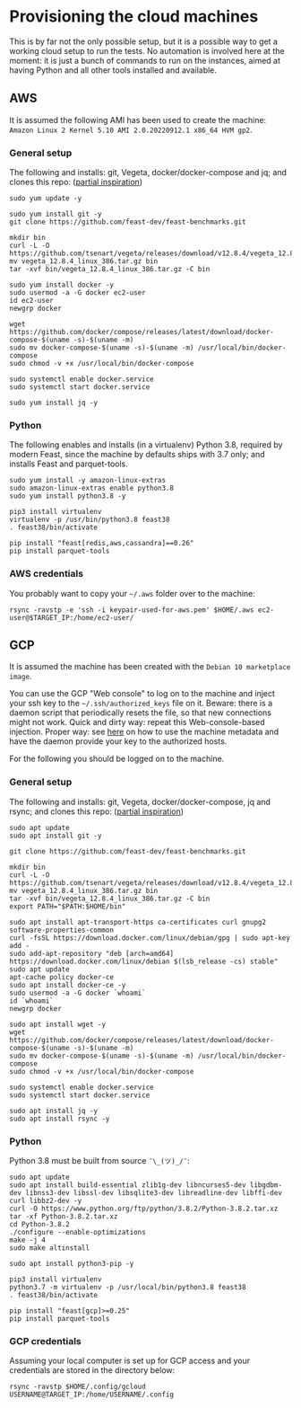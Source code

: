 # Provisioning the cloud machines

This is by far not the only possible setup, but it is a possible way to
get a working cloud setup to run the tests. No automation is involved here
at the moment: it is just a bunch of commands to run on the instances,
aimed at having Python and all other tools installed and available.

## AWS

It is assumed the following AMI has been used to create the machine:
`Amazon Linux 2 Kernel 5.10 AMI 2.0.20220912.1 x86_64 HVM gp2`.

### General setup

The following and installs: git, Vegeta, docker/docker-compose and jq; and clones this repo:
([partial inspiration](https://www.cyberciti.biz/faq/how-to-install-docker-on-amazon-linux-2/))

```
sudo yum update -y

sudo yum install git -y
git clone https://github.com/feast-dev/feast-benchmarks.git

mkdir bin
curl -L -O https://github.com/tsenart/vegeta/releases/download/v12.8.4/vegeta_12.8.4_linux_386.tar.gz
mv vegeta_12.8.4_linux_386.tar.gz bin
tar -xvf bin/vegeta_12.8.4_linux_386.tar.gz -C bin

sudo yum install docker -y
sudo usermod -a -G docker ec2-user
id ec2-user
newgrp docker

wget https://github.com/docker/compose/releases/latest/download/docker-compose-$(uname -s)-$(uname -m)
sudo mv docker-compose-$(uname -s)-$(uname -m) /usr/local/bin/docker-compose
sudo chmod -v +x /usr/local/bin/docker-compose

sudo systemctl enable docker.service
sudo systemctl start docker.service

sudo yum install jq -y
```

### Python

The following enables and installs (in a virtualenv) Python 3.8, required by modern Feast,
since the machine by defaults ships with 3.7 only; and installs Feast and parquet-tools.

```
sudo yum install -y amazon-linux-extras
sudo amazon-linux-extras enable python3.8
sudo yum install python3.8 -y

pip3 install virtualenv
virtualenv -p /usr/bin/python3.8 feast38
. feast38/bin/activate

pip install "feast[redis,aws,cassandra]==0.26"
pip install parquet-tools
```

### AWS credentials

You probably want to copy your `~/.aws` folder over to the machine:

```
rsync -ravstp -e 'ssh -i keypair-used-for-aws.pem' $HOME/.aws ec2-user@$TARGET_IP:/home/ec2-user/
```

## GCP

It is assumed the machine has been created with the `Debian 10 marketplace image`.

You can use the GCP "Web console" to log on to the machine and inject your
ssh key to the `~/.ssh/authorized_keys` file on it.
Beware: there is a daemon script that periodically resets the file, so that
new connections might not work. Quick and dirty way: repeat this Web-console-based
injection. Proper way: see [here](https://cloud.google.com/compute/docs/instances/access-overview)
on how to use the machine metadata and have the daemon
provide your key to the authorized hosts.

For the following you should be logged on to the machine.

### General setup

The following and installs: git, Vegeta, docker/docker-compose, jq and rsync; and clones this repo:
([partial inspiration](https://www.digitalocean.com/community/tutorials/how-to-install-and-use-docker-on-debian-10))

```
sudo apt update
sudo apt install git -y

git clone https://github.com/feast-dev/feast-benchmarks.git

mkdir bin
curl -L -O https://github.com/tsenart/vegeta/releases/download/v12.8.4/vegeta_12.8.4_linux_386.tar.gz
mv vegeta_12.8.4_linux_386.tar.gz bin
tar -xvf bin/vegeta_12.8.4_linux_386.tar.gz -C bin
export PATH="$PATH:$HOME/bin"

sudo apt install apt-transport-https ca-certificates curl gnupg2 software-properties-common
curl -fsSL https://download.docker.com/linux/debian/gpg | sudo apt-key add -
sudo add-apt-repository "deb [arch=amd64] https://download.docker.com/linux/debian $(lsb_release -cs) stable"
sudo apt update
apt-cache policy docker-ce
sudo apt install docker-ce -y
sudo usermod -a -G docker `whoami`
id `whoami`
newgrp docker

sudo apt install wget -y
wget https://github.com/docker/compose/releases/latest/download/docker-compose-$(uname -s)-$(uname -m)
sudo mv docker-compose-$(uname -s)-$(uname -m) /usr/local/bin/docker-compose
sudo chmod -v +x /usr/local/bin/docker-compose

sudo systemctl enable docker.service
sudo systemctl start docker.service

sudo apt install jq -y
sudo apt install rsync -y
```

### Python

Python 3.8 must be built from source `¯\_(ツ)_/¯`:

```
sudo apt update
sudo apt install build-essential zlib1g-dev libncurses5-dev libgdbm-dev libnss3-dev libssl-dev libsqlite3-dev libreadline-dev libffi-dev curl libbz2-dev -y
curl -O https://www.python.org/ftp/python/3.8.2/Python-3.8.2.tar.xz
tar -xf Python-3.8.2.tar.xz
cd Python-3.8.2
./configure --enable-optimizations
make -j 4
sudo make altinstall

sudo apt install python3-pip -y

pip3 install virtualenv
python3.7 -m virtualenv -p /usr/local/bin/python3.8 feast38
. feast38/bin/activate

pip install "feast[gcp]>=0.25"
pip install parquet-tools
```

### GCP credentials

Assuming your local computer is set up for GCP access and
your credentials are stored in the directory below:

```
rsync -ravstp $HOME/.config/gcloud USERNAME@TARGET_IP:/home/USERNAME/.config
```
